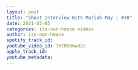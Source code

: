 ```yaml
---
layout: post
title: "Shoot Interview With Mariah May | #30"
date: 2021-05-05
categories: its-our-house videos
author: its-our-house
spotify_track_id: 
youtube_video_id: 7Xt050mw32c
apple_track_id: 
youtube_metadata: 
---
```

